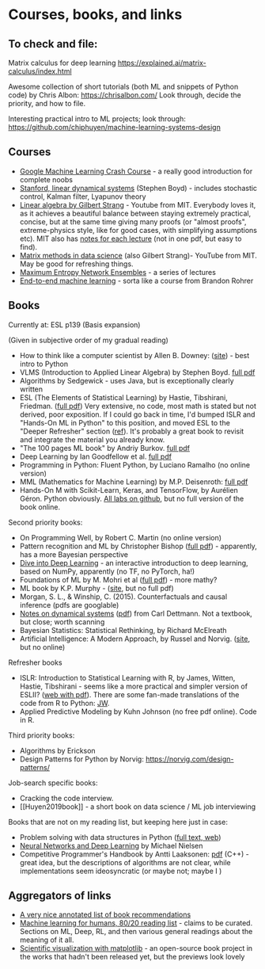 # Courses, books, and links

## To check and file:
Matrix calculus for deep learning
https://explained.ai/matrix-calculus/index.html

Awesome collection of short tutorials (both ML and snippets of Python code) by Chris Albon:
https://chrisalbon.com/
Look through, decide the priority, and how to file.

Interesting practical intro to ML projects; look through:
https://github.com/chiphuyen/machine-learning-systems-design

## Courses
* [Google Machine Learning Crash Course](https://developers.google.com/machine-learning/crash-course/) - a really good introduction for complete noobs 
* [Stanford, linear dynamical systems](http://stanford.edu/class/ee363/lectures.html) (Stephen Boyd) - includes stochastic control, Kalman filter, Lyapunov theory
* [Linear algebra by Gilbert Strang](https://www.youtube.com/playlist?list=PLE7DDD91010BC51F8) - Youtube from MIT. Everybody loves it, as it achieves a beautiful balance between staying extremely practical, concise, but at the same time giving many proofs (or "almost proofs", extreme-physics style, like for good cases, with simplifying assumptions etc). MIT also has [notes for each lecture](https://ocw.mit.edu/courses/mathematics/18-06sc-linear-algebra-fall-2011/syllabus/) (not in one pdf, but easy to find).
* [Matrix methods in data science](https://www.youtube.com/watch?v=Cx5Z-OslNWE&list=PLUl4u3cNGP63oMNUHXqIUcrkS2PivhN3k) (also Gilbert Strang)- YouTube from MIT. May be good for refreshing things.
* [Maximum Entropy Network Ensembles](http://www.maths.qmul.ac.uk/~gbianconi/LTCCModule) - a series of lectures
* [End-to-end machine learning](https://end-to-end-machine-learning.teachable.com) - sorta like a course from Brandon Rohrer

## Books
Currently at: ESL p139 (Basis expansion)

(Given in subjective order of my gradual reading)
* How to think like a computer scientist by Allen B. Downey: ([site](http://openbookproject.net/thinkcs/python/english3e/)) - best intro to Python
* VLMS (Introduction to Applied Linear Algebra) by Stephen Boyd. [full pdf](http://vmls-book.stanford.edu/)
* Algorithms by Sedgewick - uses Java, but is exceptionally clearly written
* ESL (The Elements of Statistical Learning) by Hastie, Tibshirani, Friedman. ([full pdf](https://web.stanford.edu/~hastie/ElemStatLearn/)) Very extensive, no code, most math is stated but not derived, poor exposition. If I could go back in time, I'd bumped ISLR and "Hands-On ML in Python" to this position, and moved ESL to the "Deeper Refresher" section ([ref](https://www.quora.com/How-do-I-learn-the-book-Elements-of-Statistical-Learning-What-books-materials-would-help-beef-up-my-foundations-so-that-I-will-be-able-to-comprehend-the-book-easily)). It's probably a great book to revisit and integrate the material you already know.
* "The 100 pages ML book" by Andriy Burkov. [full pdf](http://themlbook.com/wiki/doku.php) 
* Deep Learning by Ian Goodfellow et al. [full pdf](http://www.deeplearningbook.org/)
* Programming in Python: Fluent Python, by Luciano Ramalho (no online version)
* MML (Mathematics for Machine Learning) by M.P. Deisenroth: [full pdf](https://mml-book.github.io/)
* Hands-On M with Scikit-Learn, Keras, and TensorFlow, by Aurélien Géron. Python obviously. [All labs on github](https://github.com/ageron/handson-ml2), but no full version of the book online.

Second priority books:
* On Programming Well, by Robert C. Martin (no online version)
* Pattern recognition and ML by Christopher Bishop ([full pdf](https://www.microsoft.com/en-us/research/publication/pattern-recognition-machine-learning/)) - apparently, has a more Bayesian perspective
* [Dive into Deep Learning](http://d2l.ai/) - an interactive introduction to deep learning, based on NumPy, apparently (no TF, no PyTorch, ha!) 
* Foundations of ML by M. Mohri et al ([full pdf](https://cs.nyu.edu/~mohri/mlbook/)) - more mathy?
* ML book by K.P. Murphy - ([site](https://www.cs.ubc.ca/~murphyk/MLbook/), but no full pdf)
* Morgan, S. L., & Winship, C. (2015). Counterfactuals and causal inference (pdfs are googlable)
* [Notes on dynamical systems](https://people.maths.bris.ac.uk/~macpd/ads/) ([pdf](https://people.maths.bris.ac.uk/~macpd/ads/bnotes.pdf)) from Carl Dettmann. Not a textbook, but close; worth scanning
* Bayesian Statistics: Statistical Rethinking, by Richard McElreath
* Artificial Intelligence: A Modern Approach, by Russel and Norvig. ([site](http://aima.cs.berkeley.edu/), but no online)

Refresher books
* ISLR: Introduction to Statistical Learning with R, by James, Witten, Hastie, Tibshirani - seems like a more practical and simpler version of ESLII? ([web with pdf](http://faculty.marshall.usc.edu/gareth-james/ISL/)). There are some fan-made translations of the code from R to Python: [JW](https://github.com/JWarmenhoven/ISLR-python).
* Applied Predictive Modeling by Kuhn Johnson (no free pdf online). Code in R.

Third priority books:
* Algorithms by Erickson
* Design Patterns for Python by Norvig: https://norvig.com/design-patterns/

Job-search specific books:
* Cracking the code interview.
* [[Huyen2019book]] - a short book on data science / ML job interviewing

Books that are not on my reading list, but keeping here just in case:
* Problem solving with data structures in Python ([full text, web](https://runestone.academy/runestone/books/published/pythonds/index.html))
* [Neural Networks and Deep Learning](http://neuralnetworksanddeeplearning.com/index.html) by Michael Nielsen
* Competitive Programmer's Handbook by Antti Laaksonen: [pdf](https://cses.fi/book/book.pdf) (C++) - great idea, but the descriptions of algorithms are not clear, while implementations seem ideosyncratic (or maybe not; maybe I )

## Aggregators of links

* [A very nice annotated list of book recommendations](https://towardsdatascience.com/beyond-the-mooc-a-bookworms-guide-to-data-science-e87271cb0572)
* [Machine learning for humans, 80/20 reading list](https://medium.com/machine-learning-for-humans/ai-reading-list-c4753afd97a) - claims to be curated. Sections on ML, Deep, RL, and then various general readings about the meaning of it all.
* [Scientific visualization with matplotlib](https://github.com/rougier/scientific-visualization-book) - an open-source book project in the works that hadn't been released yet, but the previews look lovely